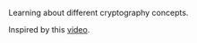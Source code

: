 Learning about different cryptography concepts.

Inspired by this [video](https://www.youtube.com/watch?v=NuyzuNBFWxQ).
